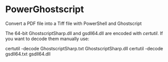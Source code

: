# PowerGhostscript
Convert a PDF file into a Tiff file with PowerShell and Ghostscript

The 64-bit GhostscriptSharp.dll and gsdll64.dll are encoded with *certutil*. If you want to decode them manually use:

 certutil -decode GhostscriptSharp.txt GhostscriptSharp.dll
 certutil -decode gsdll64.txt gsdll64.dll


